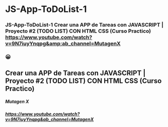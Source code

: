 # JS-App-ToDoList-1
### JS-App-ToDoList-1 Crear una APP de Tareas con JAVASCRIPT | Proyecto #2 (TODO LIST) CON HTML CSS (Curso Practico)  https://www.youtube.com/watch?v=9N7iuyYnqpg&amp;ab_channel=MutagenX

### 😀
## Crear una APP de Tareas con JAVASCRIPT | Proyecto #2 (TODO LIST) CON HTML CSS (Curso Practico)

##### Mutagen X
##### https://www.youtube.com/watch?v=9N7iuyYnqpg&ab_channel=MutagenX




